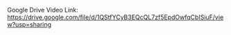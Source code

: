 Google Drive Video Link: https://drive.google.com/file/d/1QStfYCyB3EQcQL7zf5EpdOwfqCbISiuF/view?usp=sharing
